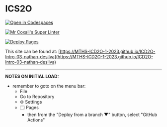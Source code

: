# ICS2O

[![Open in Codespaces](https://classroom.github.com/assets/launch-codespace-7f7980b617ed060a017424585567c406b6ee15c891e84e1186181d67ecf80aa0.svg)](https://classroom.github.com/open-in-codespaces?assignment_repo_id=13757709)

[![Mr Coxall's Super Linter](https://github.com/MTHS-ICD2O-1-2023/ICD2O-Intro-03-nathan-desilva/workflows/Mr%20Coxall's%20Super%20Linter/badge.svg)](https://github.com/MTHS-ICD2O-1-2023/ICD2O-Intro-03-nathan-desilva/actions)

[![Deploy Pages](https://github.com/MTHS-ICD2O-1-2023/ICD2O-Intro-03-nathan-desilva/workflows/Deploy%20Pages/badge.svg)](https://github.com/MTHS-ICD2O-1-2023/ICD2O-Intro-03-nathan-desilva/actions)

This site can be found at: [https://MTHS-ICD2O-1-2023.github.io/ICD2O-Intro-03-nathan-desilva](https://MTHS-ICD2O-1-2023.github.io/ICD2O-Intro-03-nathan-desilva)

---

**NOTES ON INITIAL LOAD:**
- remember to goto on the menu bar:
  - File
  - Go to Repository
  - ⚙ Settings
  - 🗔 Pages
    - then from the "Deploy from a branch ▼" button, select "GitHub Actions"
